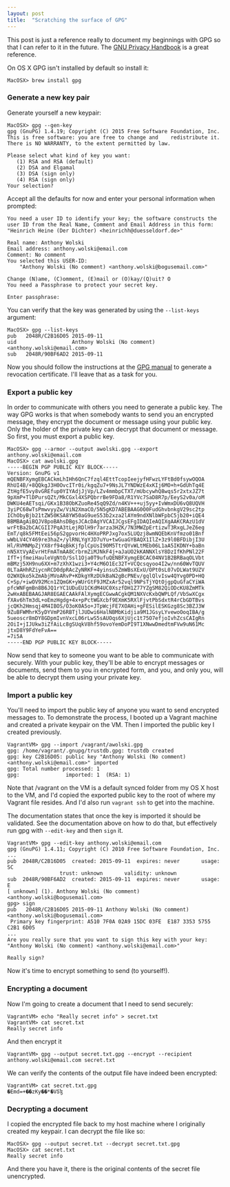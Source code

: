 ```yaml
---
layout: post
title:  "Scratching the surface of GPG"
---
```


This post is just a reference really to document my beginnings with GPG so that I can refer to it in the future. The [GNU Privacy Handbook](https://www.gnupg.org/gph/en/manual.html) is a great reference.

On OS X GPG isn't installed by default so install it:
```
MacOSX> brew install gpg
```

### Generate a new key pair

Generate yourself a new keypair:

```
MacOSX> gpg --gen-key
gpg (GnuPG) 1.4.19; Copyright (C) 2015 Free Software Foundation, Inc.
This is free software: you are free to change and    redistribute it.
There is NO WARRANTY, to the extent permitted by law.

Please select what kind of key you want:
   (1) RSA and RSA (default)
   (2) DSA and Elgamal
   (3) DSA (sign only)
   (4) RSA (sign only)
Your selection?
```

Accept all the defaults for now and enter your personal information when prompted:

```
You need a user ID to identify your key; the software constructs the user ID from the Real Name, Comment and Email Address in this form:
"Heinrich Heine (Der Dichter) <heinrichh@duesseldorf.de>"

Real name: Anthony Wolski
Email address: anthony.wolski@email.com
Comment: No comment
You selected this USER-ID:
    "Anthony Wolski (No comment) <anthony.wolski@bogusemail.com>"

Change (N)ame, (C)omment, (E)mail or (O)kay/(Q)uit? O
You need a Passphrase to protect your secret key.

Enter passphrase:
```

You can verify that the key was generated by using the `--list-keys` argument:

```
MacOSX> gpg --list-keys
pub   2048R/C2B16D05 2015-09-11
uid                  Anthony Wolski (No comment) <anthony.wolski@email.com>
sub   2048R/90BF6AD2 2015-09-11
```

Now you should follow the instructions at the [GPG manual](https://www.gnupg.org/gph/en/manual.html) to generate a revocation certificate. I'll leave that as a task for you.

### Export a public key

In order to communicate with others you need to generate a public key. The way GPG works is that when somebody wants to send you an encrypted message, they encrypt the document or message using your public key. Only the holder of the private key can decrypt that document or message. So first, you must export a public key.

```
MacOSX> gpg --armor --output awolski.gpg --export anthony.wolski@email.com 
MacOSX> cat awolski.gpg
-----BEGIN PGP PUBLIC KEY BLOCK-----
Version: GnuPG v1
mQENBFXymgEBCACkmLhIHh6QnC7fzql4EttTcopIeejyfHFwzLYFtBd0fsywOQOA
RhUI4B/+8QQkgJ3H0OvcITr0i/kgqZu7+9NsJL7YNDWzE4xKIj6MO+h+GdUhTq4E
ZtHgfE5vy8vGREfup0YIYAdjJjVp/LZv4mmbpCTXT/mUbcywhQ8wqs5r2xtxJZ7t
9pXmP+TlDPursQZt/MkCGxl4XSPQbrrBe9FDa8/R1YVc7SaD8R7p/EeyS2v0a/oM
DWKU4eAETsqi/GKx1B38ObKZuoRe45qQ9Zd/n4KV+++uj5yy+IvWmxDU6vQ8UQVH
3yiPC68wTsPmwvyyZw/ViN2XmaCO/5N5gKD7ABEBAAG0O0FudGhvbnkgV29sc2tp
IChObyBjb21tZW50KSA8YW50aG9ueS53b2xza2lAYm9ndXNlbWFpbC5jb20+iQE4
BBMBAgAiBQJV8poBAhsDBgsJCAcDAgYVCAIJCgsEFgIDAQIeAQIXgAAKCRAzU1dV
wrFtBa2bCACGII7PqA3tLejRDlH9r7arza3HZK/7N3MWZpErtizwT3RxgLJeZ6eg
EmT/q8k5FMtEei56pS2gpvorHc4HXoPRPJxg7ox5LUQzj8wmNQEbKnVfmzo01Bnf
wWbLV4CY469re3haZ+/ylRNLYgYJD7uYu+twGuaGYBAQX1IlZ+3z9l0BFDibjI3U
Hl/RVMNMpZjYX8rf94qBkKjfplCpUsI90M5TtrQYvWLtMEb06L1aA5IKDNY+baBn
nN5XtVyAEvrHtFmATmAA8CrbrmZiMJNkF4j+aJaUO2kKANNXlsY8DzIfKhPNl22F
IfT+jfmeiHauleVgNtO/Ssl1Oja0T9ufuQENBFXymgEBCAC04NV1B2BRBaqOLVbt
mBMzj5XH9nu6XX+m7zXhX1wzi3+Y4cM6O1Ec32T+VCQcsqyoo4I2w/nn60WvTQUV
0LTaAHhRZiycnRCD0dpRAcZyNRKF+4yinsu5ZmWBsXExU/OPt0sL07vDLWat9UZV
O2WXQko5kZmAbjMVoARvP+KDkgYRzDUkBaN2gBcPNEv/gqlQlvIsw4QYvg0PD+HQ
C+Sp/+iwOV92Mcn1ZQmGK+yWUrGtF9JMZxAr52vql9NPsTjYQtOjgpQuGfaCYiWA
pfcWNFgmBn8B6JQ1rYC1UDuEU1CKdM4UC0XszfDH1Z77YZgSM82QiODcKU8ZmMTk
2wHxABEBAAGJAR8EGAECAAkFAlXymgECGwwACgkQM1NXVcKxbQWPLQf/VbSwXCgx
fXAv6hTm3dL+oEmzHgdg+4x+pPctWGXcbf9EXmK5RXlFjvtPbSdxtR4rCbGDTBvs
jcQKh2Hmsqj4M4IBOS/O3oK0A5o+JTpWcjFE7XOAHi+gFESilESKGzg8Sc3BZJ3W
9ZuBFWMhrK5yDYVmP26RBTjlJUDwi6HalNBMbKidjia9M1JGsyLYvewoOoqIBA/g
5ueoscr8mDY8GDpmIvnVxcL06rLwS5sAUOqs6XjUjc1t75O7efjoIvhZcsCAIgRn
2OiI+jIJUkw3iZfAiLc8gSUqkV8hf59ovoYemDoPI9T1XNwwDmedtmFVw9uN61Mc
jtxD8Y9FdYeFvA==
=7i5A
-----END PGP PUBLIC KEY BLOCK-----
```

Now send that key to someone you want to be able to communicate with securely. With your public key, they'll be able to encrypt messages or documents, send them to you in encrypted form, and you, and only you, will be able to decrypt them using your private key.

### Import a public key

You'll need to import the public key of anyone you want to send encrypted messages to. To demonstrate the process, I booted up a Vagrant machine and created a private keypair on the VM. Then I imported the public key I created previously.

```
VagrantVM> gpg --import /vagrant/awolski.gpg
gpg: /home/vagrant/.gnupg/trustdb.gpg: trustdb created
gpg: key C2B16D05: public key "Anthony Wolski (No comment) <anthony.wolski@email.com>" imported
gpg: Total number processed: 1
gpg:               imported: 1  (RSA: 1)
```

Note that /vagrant on the VM is a default synced folder from my OS X host to the VM, and I'd copied the exported public key to the root of where my Vagrant file resides. And I'd also run `vagrant ssh` to get into the machine.

The documentation states that once the key is imported it should be validated. See the documentation above on how to do that, but effectively run gpg with `--edit-key` and then `sign` it.

```
VagrantVM> gpg --edit-key anthony.wolski@email.com
gpg (GnuPG) 1.4.11; Copyright (C) 2010 Free Software Foundation, Inc.
...
pub  2048R/C2B16D05  created: 2015-09-11  expires: never       usage: SC
                 trust: unknown       validity: unknown
sub  2048R/90BF6AD2  created: 2015-09-11  expires: never       usage: E
[ unknown] (1). Anthony Wolski (No comment) <anthony.wolski@bogusemail.com>
gpg> sign
pub   2048R/C2B16D05 2015-09-11 Anthony Wolski (No comment) <anthony.wolski@bogusemail.com>
 Primary key fingerprint: A510 7F0A 02A9 15DC 03FE  E187 3353 5755 C2B1 6D05
...
Are you really sure that you want to sign this key with your key: "Anthony Wolski (No comment) <anthony.wolski@email.com>"

Really sign?
```

Now it's time to encrypt something to send (to yourself!).

### Encrypting a document

Now I'm going to create a document that I need to send securely:

```
VagrantVM> echo "Really secret info" > secret.txt
VagrantVM> cat secret.txt
Really secret info
```

And then encrypt it

```
VagrantVM> gpg --output secret.txt.gpg --encrypt --recipient anthony.wolski@email.com secret.txt
```

We can verify the contents of the output file have indeed been encrypted:

```
VagrantVM> cat secret.txt.gpg
�Emd=+��zKy��*�VՏɮ
```

### Decrypting a document

I copied the encrypted file back to my host machine where I originally created my keypair. I can decrypt the file like so:

```
MacOSX> gpg --output secret.txt --decrypt secret.txt.gpg
MacOSX> cat secret.txt
Really secret info
```

And there you have it, there is the original contents of the secret file unencrypted.


